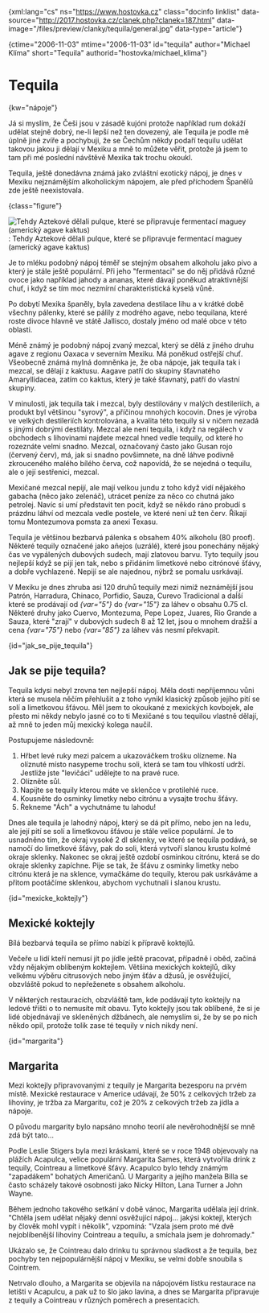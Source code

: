 
{xml:lang="cs" ns="https://www.hostovka.cz" class="docinfo linklist" data-source="http://2017.hostovka.cz/clanek.php?clanek=187.html" data-image="/files/preview/clanky/tequila/general.jpg" data-type="article"}

{ctime="2006-11-03" mtime="2006-11-03" id="tequila" author="Michael Klíma" short="Tequila" authorid="hostovka/michael_klima"}

# Tequila

<!-- generated attribute kw by user_udpatekw.sh on 2020-04-25, do not edit -->

{kw="nápoje"}

Já si myslím, že Češi jsou v zásadě kujóni protože například rum dokáží udělat stejně dobrý, ne-li lepší než ten dovezený, ale Tequila je podle mě úplně jiné zvíře a pochybuji, že se Čechům někdy podaří tequilu udělat takovou jakou ji dělají v Mexiku a mně to můžete věřit, protože já jsem to tam při mé poslední návštěvě Mexika tak trochu okoukl.

Tequila, ještě donedávna známá jako zvláštní exotický nápoj, je dnes v Mexiku nejznámějším alkoholickým nápojem, ale před příchodem Španělů zde ještě neexistovala.

{class="figure"}

![Tehdy Aztekové dělali pulque, které se připravuje fermentací maguey (americký agave kaktus)][1] 
:   Tehdy Aztekové dělali pulque, které se připravuje fermentací maguey (americký agave kaktus)

Je to mléku podobný nápoj téměř se stejným obsahem alkoholu jako pivo a který je stále ještě populární. Při jeho "fermentaci" se do něj přidává různé ovoce jako například jahody a ananas, které dávají poněkud atraktivnější chuť, i když se tím moc nezmírní charakteristická kyselá vůně.

Po dobytí Mexika španěly, byla zavedena destilace lihu a v krátké době všechny pálenky, které se pálily z modrého agave, nebo tequilana, které roste divoce hlavně ve státě Jallisco, dostaly jméno od malé obce v této oblasti.

Méně známý je podobný nápoj zvaný mezcal, který se dělá z jiného druhu agave z regionu Oaxaca v severním Mexiku. Má poněkud ostřejší chuť. Všeobecně známá mylná domněnka je, že oba nápoje, jak tequila tak i mezcal, se dělají z kaktusu. Aagave patří do skupiny šťavnatého Amaryllidacea, zatím co kaktus, který je také šťavnatý, patří do vlastní skupiny.

V minulosti, jak tequila tak i mezcal, byly destilovány v malých destileriích, a produkt byl většinou "syrový", a příčinou mnohých kocovin. Dnes je výroba ve velkých destileriích kontrolována, a kvalita této tequily si v ničem nezadá s jinými dobrými destiláty. Mezcal ale není tequila, i když na regálech v obchodech s lihovinami najdete mezcal hned vedle tequily, od které ho rozeznáte velmi snadno. Mezcal, označovaný často jako Gusan rojo (červený červ), má, jak si snadno povšimnete, na dně láhve podivně zkrouceného malého bílého červa, což napovídá, že se nejedná o tequilu, ale o její sestřenici, mezcal.

Mexičané mezcal nepijí, ale mají velkou jundu z toho když vidí nějakého gabacha (něco jako zelenáč), utrácet peníze za něco co chutná jako petrolej. Navíc si umí představit ten pocit, když se někdo ráno probudí s prázdnu láhví od mezcala vedle postele, ve které není už ten červ. Říkají tomu Montezumova pomsta za anexi Texasu.

Tequila je většinou bezbarvá pálenka s obsahem 40% alkoholu (80 proof). Některé tequily označené jako añejos (uzrálé), které jsou ponechány nějaký čas ve vypálených dubových sudech, mají zlatovou barvu. Tyto tequily jsou nejlepší když se pijí jen tak, nebo s přidáním limetkové nebo citrónové šťávy, a dobře vychlazené. Nepijí se ale najednou, nýbrž se pomalu usrkávají.

V Mexiku je dnes zhruba asi 120 druhů tequily mezi nimiž neznámější jsou Patrón, Harradura, Chinaco, Porfidio, Sauza, Curevo Tradicional a daĺší které se prodávají od  _{var="5"}_ do  _{var="15"}_ za láhev o obsahu 0.75 cl. Některé druhy jako Cuervo, Montezuma, Pepe Lopez, Juares, Rio Grande a Sauza, které "zrají" v dubových sudech 8 až 12 let, jsou o mnohem dražší a cena  _{var="75"}_ nebo  _{var="85"}_ za láhev vás nesmí překvapit.

{id="jak\_se\_pije_tequila"}

## Jak se pije tequila?

Tequila kdysi nebyl zrovna ten nejlepší nápoj. Měla dosti nepříjemnou vůni která se musela něčím přehlušit a z toho vynikl klasický způsob jejího pití se solí a limetkovou šťávou. Měl jsem to okoukané z mexických kovbojek, ale přesto mi někdy nebylo jasné co to ti Mexičané s tou tequilou vlastně dělají, až mně to jeden můj mexický kolega naučil.

Postupujeme následovně:

  1. Hřbet levé ruky mezi palcem a ukazováčkem trošku olízneme. Na olíznuté místo nasypeme trochu soli, která se tam tou vlhkostí udrží. Jestliže jste "levičáci" udělejte to na pravé ruce.
  2. Olízněte sůl.
  3. Napijte se tequily kterou máte ve sklenčce v protilehlé ruce.
  4. Kousněte do osminky limetky nebo citrónu a vysajte trochu šťávy.
  5. Řekneme "Ách" a vychutnáme tu lahodu!

Dnes ale tequila je lahodný nápoj, který se dá pít přímo, nebo jen na ledu, ale její pití se solí a limetkovou šťávou je stále velice populární. Je to usnadněno tím, že okraj vysoké 2 dl sklenky, ve které se tequila podává, se namočí do limetkové šťávy, pak do soli, která vytvoří slanou krustu kolmé okraje sklenky. Nakonec se okraj ještě ozdobí osminkou citrónu, která se do okraje sklenky zapíchne. Pije se tak, že šťávu z osminky limetky nebo citrónu která je na sklence, vymačkáme do tequily, kterou pak usrkáváme a přitom pootáčíme sklenkou, abychom vychutnali i slanou krustu.

{id="mexicke_koktejly"}

## Mexické koktejly

Bílá bezbarvá tequila se přímo nabízí k přípravě koktejlů.

Večeře u lidí kteří nemusí jít po jídle ještě pracovat, případně i oběd, začíná vždy nějakým oblíbeným koktejlem. Většina mexických koktejlů, díky velkému výběru citrusových nebo jiným šťáv a džusů, je osvěžující, obzvláště pokud to nepřeženete s obsahem alkoholu.

V některých restauracích, obzvláště tam, kde podávají tyto koktejly na ledové tříšti o to nemusíte mít obavu. Tyto koktejly jsou tak oblíbené, že si je lidé objednávají ve skleněných džbánech, ale nemyslím si, že by se po nich někdo opil, protože tolik zase té tequily v nich nikdy není.

{id="margarita"}

## Margarita

Mezi koktejly připravovanými z tequily je Margarita bezesporu na prvém místě. Mexické restaurace v Americe udávají, že 50% z celkových tržeb za lihoviny, je tržba za Margaritu, což je 20% z celkových tržeb za jídla a nápoje.

O původu margarity bylo napsáno mnoho teorií ale nevěrohodnější se mně zdá být tato...

Podle Leslie Stigers byla mezi kráskami, které se v roce 1948 objevovaly na plážích Acapulca, velice populární Margarita Sames, která vytvořila drink z tequily, Cointreau a limetkové šťávy. Acapulco bylo tehdy známým "zapadákem" bohatých Američanů. U Margarity a jejího manžela Billa se často scházely takové osobnosti jako Nicky Hilton, Lana Turner a John Wayne.

Během jednoho takového setkání v době vánoc, Margarita udělala její drink. "Chtěla jsem udělat nějaký denní osvěžující nápoj... jakýsi koktejl, kterých by člověk mohl vypít i několik", vzpomíná: "Vzala jsem proto mé dvě nejoblíbenější lihoviny Cointreau a tequilu, a smíchala jsem je dohromady."

Ukázalo se, že Cointreau dalo drinku tu správnou sladkost a že tequila, bez pochyby ten nejpopulárnější nápoj v Mexiku, se velmi dobře snoubila s Cointrem.

Netrvalo dlouho, a Margarita se objevila na nápojovém lístku restaurace na letišti v Acapulcu, a pak už to šlo jako lavina, a dnes se Margarita připravuje z tequily a Cointreau v různých poměrech a presentacích.

 [1]: http://2017.hostovka.cz/soubor/03-11-06-2.JPG

